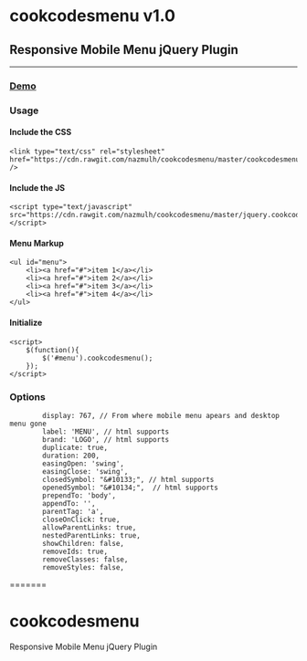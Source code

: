 # cookcodesmenu v1.0
## Responsive Mobile Menu jQuery Plugin
* * *
###  [Demo](https://nazmulh.github.io/cookcodesmenu/demo/)


### Usage

#### Include the CSS

	<link type="text/css" rel="stylesheet" href="https://cdn.rawgit.com/nazmulh/cookcodesmenu/master/cookcodesmenu.min.css" />


#### Include the JS
    
    <script type="text/javascript" src="https://cdn.rawgit.com/nazmulh/cookcodesmenu/master/jquery.cookcodesmenu.min.js"></script>


#### Menu Markup

    <ul id="menu">
        <li><a href="#">item 1</a></li>
        <li><a href="#">item 2</a></li>
        <li><a href="#">item 3</a></li>
        <li><a href="#">item 4</a></li>
    </ul>
    

#### Initialize

    <script>
        $(function(){
            $('#menu').cookcodesmenu();
        });
    </script>

### Options
            display: 767, // From where mobile menu apears and desktop  menu gone
 	        label: 'MENU', // html supports
	        brand: 'LOGO', // html supports
            duplicate: true,
            duration: 200,
            easingOpen: 'swing',
            easingClose: 'swing',
            closedSymbol: "&#10133;", // html supports
            openedSymbol: "&#10134;",  // html supports
            prependTo: 'body',
            appendTo: '',
            parentTag: 'a',
            closeOnClick: true,
            allowParentLinks: true,
            nestedParentLinks: true,
            showChildren: false,
            removeIds: true,
            removeClasses: false,
            removeStyles: false,

=======
# cookcodesmenu
Responsive Mobile Menu jQuery Plugin
